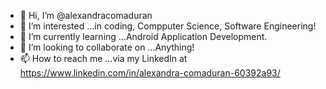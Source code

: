 - 👋 Hi, I’m @alexandracomaduran
- 👀 I’m interested ...in coding, Compputer Science, Software Engineering!
- 🌱 I’m currently learning ...Android Application Development.
- 💞️ I’m looking to collaborate on ...Anything!
- 📫 How to reach me ...via my LinkedIn at https://www.linkedin.com/in/alexandra-comaduran-60392a93/

<!---
alexandracomaduran/alexandracomaduran is a ✨ special ✨ repository because its `README.md` (this file) appears on your GitHub profile.
You can click the Preview link to take a look at your changes.
--->
